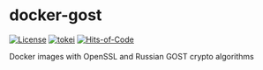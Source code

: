 # docker-gost

[![License](https://img.shields.io/badge/License-BSD_3--Clause-yellow.svg)](https://opensource.org/licenses/BSD-3-Clause)
[![tokei](https://tokei.rs/b1/github/mbrav/docker-gost?category=lines)](https://tokei.rs/b1/github/mbrav/docker-gost)
[![Hits-of-Code](https://hitsofcode.com/github/mbrav/docker-gost?branch=main)](https://hitsofcode.com/github/mbrav/docker-gost/view?branch=main)

Docker images with OpenSSL and Russian GOST crypto algorithms

